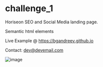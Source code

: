 # challenge_1

Horiseon SEO and Social Media landing page. 

Semantic html elements

Live Example @ https://bgandreev.github.io

Contact: dev@devemail.com



![image](https://user-images.githubusercontent.com/113060966/191174698-88c45c97-b43a-4f8f-8c08-1b4850c848bd.png)
